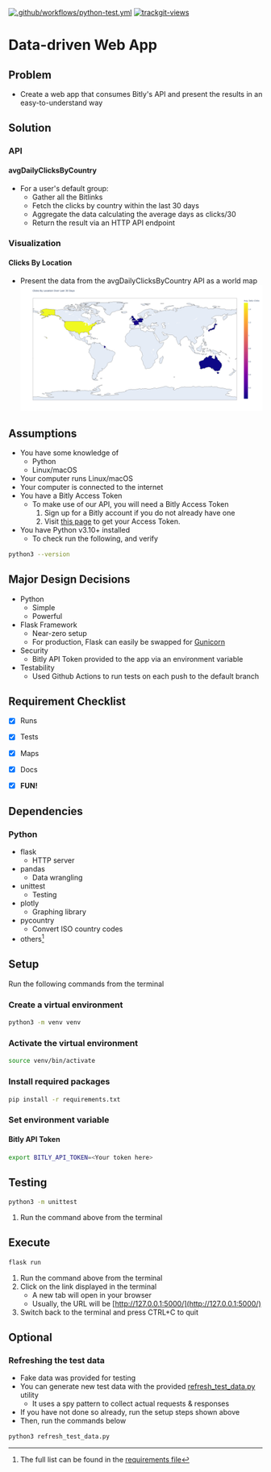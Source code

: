 [![.github/workflows/python-test.yml](https://github.com/pbierkortte/Data-Driven-Web-App/actions/workflows/python-test.yml/badge.svg)](https://github.com/pbierkortte/Data-Driven-Web-App/actions/workflows/python-test.yml)
<a href="https://trackgit.com">
<img src="https://us-central1-trackgit-analytics.cloudfunctions.net/token/ping/ky4bzh33s7b3glzgmnky" alt="trackgit-views" />
</a>


# Data-driven Web App


## Problem
* Create a web app that consumes Bitly's API and present the results in an easy-to-understand way

## Solution
### API
#### avgDailyClicksByCountry
* For a user's default group:
  * Gather all the Bitlinks
  * Fetch the clicks by country within the last 30 days
  * Aggregate the data calculating the average days as clicks/30
  * Return the result via an HTTP API endpoint

### Visualization
#### Clicks By Location
* Present the data from the avgDailyClicksByCountry API as a world map
![Clicks By Location](clicks-by-location-map.png)

## Assumptions
* You have some knowledge of
  * Python
  * Linux/macOS
* Your computer runs Linux/macOS
* Your computer is connected to the internet
* You have a Bitly Access Token
  * To make use of our API, you will need a Bitly Access Token
    1. Sign up for a Bitly account if you do not already have one
    2. Visit [this page](https://bitly.is/accesstoken) to get your Access Token.
* You have Python v3.10+ installed
  * To check run the following, and verify
```bash
python3 --version
```

## Major Design Decisions
* Python
  * Simple
  * Powerful
* Flask Framework
  * Near-zero setup
  * For production, Flask can easily be swapped for [Gunicorn](https://gunicorn.org/)
* Security
  * Bitly API Token provided to the app via an environment variable
* Testability
  * Used Github Actions to run tests on each push to the default branch


## Requirement Checklist
* [x] Runs
* [x] Tests
* [x] Maps
* [x] Docs
* [x] **FUN!**


## Dependencies
### Python
* flask
  * HTTP server  
* pandas
  * Data wrangling 
* unittest
  * Testing 
* plotly
  *  Graphing library
* pycountry
  * Convert ISO country codes 
* others[^1]


## Setup
Run the following commands from the terminal

### Create a virtual environment 
```bash
python3 -m venv venv
```

### Activate the virtual environment
```bash
source venv/bin/activate
```

### Install required packages
```bash
pip install -r requirements.txt
```

### Set environment variable
#### Bitly API Token
```bash
export BITLY_API_TOKEN=<Your token here>
```


## Testing
```bash
python3 -m unittest
```
1. Run the command above from the terminal


## Execute
```bash
flask run
```
1. Run the command above from the terminal
2. Click on the link displayed in the terminal
   * A new tab will open in your browser
   * Usually, the URL will be [http://127.0.0.1:5000/](http://127.0.0.1:5000/)
3. Switch back to the terminal and press CTRL+C to quit


## Optional

### Refreshing the test data
* Fake data was provided for testing 
* You can generate new test data with the provided [refresh_test_data.py](refresh_test_data.py) utility
  * It uses a spy pattern to collect actual requests & responses
* If you have not done so already, run the setup steps shown above
* Then, run the commands below
```bash
python3 refresh_test_data.py
```


[^1]: The full list can be found in the [requirements file](requirements.txt)

